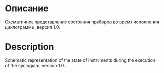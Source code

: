 # Описание
Схематичное представление состояния приборов во время исполнения циклограммы, версия 1.0.

# Description
Schematic representation of the state of instruments during the execution of the cyclogram, version 1.0.